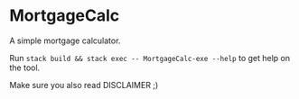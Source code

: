 MortgageCalc
===========

A simple mortgage calculator.

Run ``stack build && stack exec -- MortgageCalc-exe --help`` to get help on the tool.

Make sure you also read DISCLAIMER ;)
